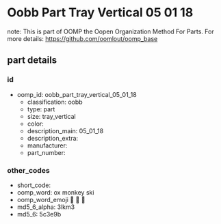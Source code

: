# Oobb Part Tray Vertical 05 01 18  

note: This is part of OOMP the Oopen Organization Method For Parts. For more details: https://github.com/oomlout/oomp_base

##  part details





### id
* oomp_id: oobb_part_tray_vertical_05_01_18
  * classification: oobb
  * type: part
  * size: tray_vertical
  * color: 
  * description_main: 05_01_18
  * description_extra: 
  * manufacturer: 
  * part_number: 

### other_codes
* short_code: 
* oomp_word: ox monkey ski
* oomp_word_emoji :ox: :monkey: :ski:
* md5_6_alpha: 3lkm3
* md5_6: 5c3e9b